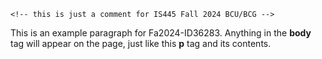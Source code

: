 <title>This is the title of the webpage!</title>
  
  
    <!-- this is just a comment for IS445 Fall 2024 BCU/BCG -->
    
   <p>This is an example paragraph for Fa2024-ID36283. Anything in the <strong>body</strong> tag will appear on the page, just like this <strong>p</strong> tag and its contents.</p>
